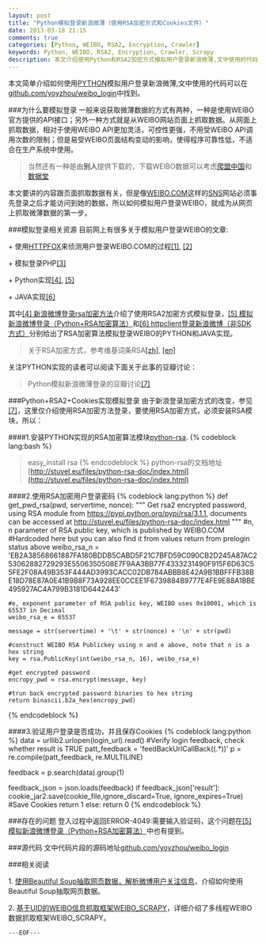 ```yaml
---
layout: post
title: "Python模拟登录新浪微薄（使用RSA加密方式和Cookies文件）"
date: 2013-03-18 21:15
comments: true
categories: [Python, WEIBO, RSA2, Encryption, Crawler]
keywords: Python, WEIBO, RSA2, Encryption, Crawler, Scrapy
description: 本文介绍使用Python和RSA2加密方式模拟用户登录新浪微薄,文中使用的代码可以在https://github.com/yoyzhou/weibo_login中找到。
---
```


本文简单介绍如何使用[PYTHON](http://www.python.org/)模拟用户登录新浪微薄,文中使用的代码可以在[github.com/yoyzhou/weibo_login](https://github.com/yoyzhou/weibo_login)中找到。

###为什么要模拟登录
一般来说获取微薄数据的方式有两种，一种是使用WEIBO官方提供的API接口；另外一种方式就是从WEIBO网站页面上抓取数据。从网面上抓取数据，相对于使用WEIBO API更加灵活，可控性更强，不用受WEIBO API调用次数的限制；但是易受WEIBO页面结构变动的影响，使得程序可靠性低，不适合在生产系统中使用。

> 当然还有一种是由**别人**提供下载的，下载WEIBO数据可以考虑[爬盟中国](http://www.cnpameng.com/)和[数据堂](http://www.datatang.com/)

本文要讲的内容跟页面抓取数据有关，但是像[WEIBO.COM](weibo.com)这样的[SNS](http://en.wikipedia.org/wiki/SNS)网站必须事先登录之后才能访问到她的数据，所以如何模拟用户登录WEIBO，就成为从网页上抓取微薄数据的第一步。

###模拟登录相关资源
目前网上有很多关于模拟用户登录WEIBO的文章:

\+ 使用[HTTPFOX](https://addons.mozilla.org/en-us/firefox/addon/httpfox/)来侦测用户登录WEIBO.COM的过程[[1]](http://blog.csdn.net/yonglaixiazaide/article/details/7923468), [[2]](http://www.jishuziyuan.com/archive/supeercrsky/8016047.html)

\+ 模拟登录PHP[[3]](http://blog.csdn.net/lgg201/article/details/8050606)

\+ Python实现[[4]](http://hi.baidu.com/enmzqbeadvfhiye/item/4018b4e7775cd3edfa42bad3), [[5]](http://www.cnblogs.com/mouse-coder/archive/2013/03/03/2941265.html)

\+ JAVA实现[[6]](http://marspring.mobi/http-client-weibo/)

其中[[4] 新浪微博登录rsa加密方法](http://hi.baidu.com/enmzqbeadvfhiye/item/4018b4e7775cd3edfa42bad3)介绍了使用RSA2加密方式模拟登录，[[5] 模拟新浪微博登录（Python+RSA加密算法）](http://www.cnblogs.com/mouse-coder/archive/2013/03/03/2941265.html)和[[6] httpclient登录新浪微博（非SDK方式）](http://marspring.mobi/http-client-weibo/)分别给出了RSA加密算法模拟登录WEIBO的PYTHON和JAVA实现。

> 关于RSA加密方式，参考维基词条RSA[[zh]](http://zh.wikipedia.org/wiki/RSA%E5%8A%A0%E5%AF%86%E6%BC%94%E7%AE%97%E6%B3%95), [[en]](http://en.wikipedia.org/wiki/RSA)

关注PYTHON实现的读者可以阅读下面关于此事的豆瓣讨论：

> Python模拟新浪微薄登录的豆瓣讨论[[7]](http://www.douban.com/note/201767245/)

###Python+RSA2+Cookies实现模拟登录
由于新浪登录加密方式的改变，参见[[7]](http://www.douban.com/note/201767245/)，这里仅介绍使用RSA加密方法登录，要使用RSA加密方式，必须安装RSA模块，所以：
<!-- more -->

####1.安装PYTHON实现的RSA加密算法模块[python-rsa](https://pypi.python.org/pypi/rsa/3.1.1).
{% codeblock  lang:bash %}
> easy_install rsa
{% endcodeblock %}
python-rsa的文档地址[http://stuvel.eu/files/python-rsa-doc/index.html](http://stuvel.eu/files/python-rsa-doc/index.html)

####2.使用RSA加密用户登录密码
{% codeblock  lang:python %}
def get_pwd_rsa(pwd, servertime, nonce):
    """
        Get rsa2 encrypted password, using RSA module from https://pypi.python.org/pypi/rsa/3.1.1, documents can be accessed at 
        http://stuvel.eu/files/python-rsa-doc/index.html
    """
    #n, n parameter of RSA public key, which is published by WEIBO.COM
    #Hardcoded here but you can also find it from values return from prelogin status above
    weibo_rsa_n = 'EB2A38568661887FA180BDDB5CABD5F21C7BFD59C090CB2D245A87AC253062882729293E5506350508E7F9AA3BB77F4333231490F915F6D63C55FE2F08A49B353F444AD3993CACC02DB784ABBB8E42A9B1BBFFFB38BE18D78E87A0E41B9B8F73A928EE0CCEE1F6739884B9777E4FE9E88A1BBE495927AC4A799B3181D6442443'
    
    #e, exponent parameter of RSA public key, WEIBO uses 0x10001, which is 65537 in Decimal
    weibo_rsa_e = 65537
   
    message = str(servertime) + '\t' + str(nonce) + '\n' + str(pwd)
    
    #construct WEIBO RSA Publickey using n and e above, note that n is a hex string
    key = rsa.PublicKey(int(weibo_rsa_n, 16), weibo_rsa_e)
    
    #get encrypted password
    encropy_pwd = rsa.encrypt(message, key)

    #trun back encrypted password binaries to hex string
    return binascii.b2a_hex(encropy_pwd)
{% endcodeblock %}

####3.验证用户登录是否成功，并且保存Cookies
{% codeblock  lang:python %}
 data = urllib2.urlopen(login_url).read()
 #Verify login feedback, check whether result is TRUE
 patt_feedback = 'feedBackUrlCallBack\((.*)\)'
 p = re.compile(patt_feedback, re.MULTILINE)
        
 feedback = p.search(data).group(1)
        
 feedback_json = json.loads(feedback)
 if feedback_json['result']:
 	cookie_jar2.save(cookie_file,ignore_discard=True, ignore_expires=True) #Save Cookies
 	return 1
 else:
 	return 0
{% endcodeblock %}

###存在的问题
登入过程中返回ERROR-4049:需要输入验证码，这个问题在[[5] 模拟新浪微博登录（Python+RSA加密算法）](http://www.cnblogs.com/mouse-coder/archive/2013/03/03/2941265.html)中也有提到。

###源代码
文中代码片段的源码地址[github.com/yoyzhou/weibo_login](https://github.com/yoyzhou/weibo_login)


###相关阅读

1\. [使用Beautiful Soup抽取网页数据，解析微博用户关注信息][following_ntk_post]，介绍如何使用Beautiful Soup抽取网页数据。

2\. [基于UID的WEIBO信息抓取框架WEIBO_SCRAPY][weibo_scrapy_post]，详细介绍了多线程WEIBO数据抓取框架WEIBO_SCRAPY。


`---EOF---`


[weibo_login_post]: /blog/2013/03/18/sina-weibo-login-simulator-in-python/
[following_ntk_post]:/blog/2013/03/23/extract-data-with-beautifulsoup-taking-weibo-4-example/
[weibo_scrapy_post]: /blog/2013/04/08/weibo-scrapy-framework-with-multi-threading/

